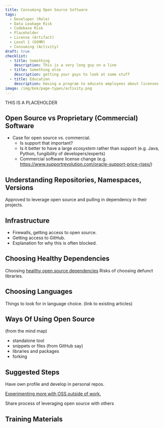 ```yaml
---
title: Consuming Open Source Software
tags: 
  - Developer (Role)
  - Data Leakage Risk
  - Codebase Risk
  - Placeholder
  - License (Artifact)
  - Level 1 (OSMM)
  - Consuming (Activity)
draft: true
checklist: 
  - title: Something
    description: This is a very long guy on a line
  - title: Something else
    description: getting your guys to look at some stuff
  - title: Education
    description: Having a program to educate employees about licenses
image: /img/bok/page-types/activity.png
---
```


THIS IS A PLACEHOLDER

## Open Source vs Proprietary (Commercial) Software

- Case for open source vs. commercial. 
   - Is support that important?  
   - Is it better to have a large _ecosystem_ rather than support (e.g. Java, Python, fungibility of developers/experts)
   - Commercial software license change (e.g. https://www.supportrevolution.com/oracle-support-price-rises/)
   
## Understanding Repositories, Namespaces, Versions




Approved to leverage open source and pulling in dependency in their projects.


## Infrastructure

 - Firewalls, getting access to open source.
 - Getting access to GitHub.
 - Explanation for why this is often blocked.

## Choosing Healthy Dependencies

Choosing [healthy open source dependencies](../Measurements/Project-Health)
Risks of choosing defunct libraries.

## Choosing Languages

Things to look for in language choice.  (link to existing articles)


## Ways Of Using Open Source 

(from the mind map)

- standalone tool
- snippets or files (from GitHub say)
- libraries and packages
- forking

## Suggested Steps

Have own profile and develop in personal repos. 

[Experimenting more with OSS outside of work.](Contributing-To-Projects)

Share process of leveraging open source with others

## Training Materials

<BokTagList tag="Consuming (Activity)" filter="Training" images="true"/>